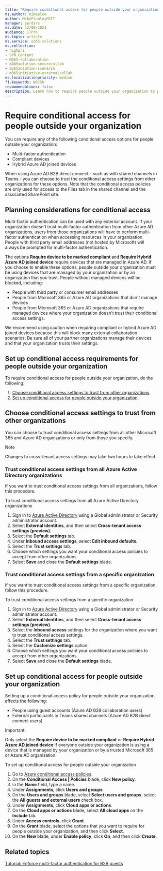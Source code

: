 ```yaml
---
title: "Require conditional access for people outside your organization"
ms.author: mikeplum
author: MikePlumleyMSFT
manager: serdars
ms.date: 12/08/2021
audience: ITPro
ms.topic: article
ms.service: o365-solutions
ms.collection: 
- highpri
- SPO_Content
- M365-collaboration
- m365solution-securecollab
- m365solution-scenario
- m365initiative-externalcollab
ms.localizationpriority: medium
f1.keywords: NOCSH
recommendations: false
description: Learn how to require people outside your organization to pass conditional access checks such as MFA and compliant devices.
---
```


# Require conditional access for people outside your organization

You can require any of the following conditional access options for people outside your organization:

- Multi-factor authentication
- Compliant devices
- Hybrid Azure AD joined devices

When using Azure AD B2B direct connect - such as with shared channels in Teams - you can choose to trust the conditional access settings from other organizations for these options. Note that the conditional access policies are only used for access to the Files tab in the shared channel and the associated SharePoint site.

## Planning considerations for conditional access

Multi-factor authentication can be used with any external account. If your organization doesn't trust multi-factor authentication from other Azure AD organizations, users from those organizations will have to perform multi-factor authentication when accessing resources in your organization. People with third party email addresses (not hosted by Microsoft) will always be prompted for multi-factor authentication.

The options **Require device to be marked compliant** and **Require Hybrid Azure AD joined device** require devices that are managed in Azure AD. If you choose to enable these options, people outside your organization must be using devices that are managed by your organization or by an organization that you trust. People without managed devices will be blocked, including:

- People with third party or consumer email addresses
- People from Microsoft 365 or Azure AD organizations that don't manage devices
- People from Microsoft 365 or Azure AD organizations that require managed devices where your organization doesn't trust their conditional access settings.

We recommend using caution when requiring compliant or hybrid Azure AD joined devices because this will block many external collaboration scenarios. Be sure all of your partner organizations manage their devices and that your organization trusts their settings.

## Set up conditional access requirements for people outside your organization

To require conditional access for people outside your organization, do the following:

1. [Choose conditional access settings to trust from other organizations](#choose-conditional-access-settings-to-trust-from-other-organizations).
1. [Set up conditional access for people outside your organization](#set-up-conditional-access-for-people-outside-your-organization).

## Choose conditional access settings to trust from other organizations

You can choose to trust conditional access settings from all other Microsoft 365 and Azure AD organizations or only from those you specify.

> [!NOTE]
> Changes to cross-tenant access settings may take two hours to take effect.

### Trust conditional access settings from all Azure Active Directory organizations

If you want to trust conditional access settings from all organizations, follow this procedure.

To trust conditional access settings from all Azure Active Directory organizations
1. Sign in to [Azure Active Directory](https://aad.portal.azure.com) using a Global administrator or Security administrator account.
1. Select **External Identities**, and then select **Cross-tenant access settings (preview)**.
1. Select the **Default settings** tab.
1. Under **Inbound access settings**, select **Edit inbound defaults**.
1. Select the **Trust settings** tab.
1. Choose which settings you want your conditional access policies to accept from other organizations.
1. Select **Save** and close the **Default settings** blade.

### Trust conditional access settings from a specific organization

If you want to trust conditional access settings from a specific organization, follow this procedure.

To trust conditional access settings from a specific organization
1. Sign in to [Azure Active Directory](https://aad.portal.azure.com) using a Global administrator or Security administrator account.
1. Select **External Identities**, and then select **Cross-tenant access settings (preview)**.
1. Select the **Inbound access** settings for the organization where you want to trust conditional access settings.
1. Select the **Trust settings** tab.
1. Select the **Customize settings** option.
1. Choose which settings you want your conditional access policies to accept from other organizations.
1. Select **Save** and close the **Default settings** blade.

## Set up conditional access for people outside your organization

Setting up a conditional access policy for people outside your organization affects the following:

- People using guest accounts (Azure AD B2B collaboration users)
- External participants in Teams shared channels (Azure AD B2B direct connect users)

> [!IMPORTANT]
> Only select the **Require device to be marked compliant** or **Require Hybrid Azure AD joined device** if everyone outside your organization is using a device that is managed by your organization or by a trusted Microsoft 365 or Azure AD organization.

To set up conditional access for people outside your organization
1. Go to [Azure conditional access policies](https://portal.azure.com/#blade/Microsoft_AAD_IAM/ConditionalAccessBlade).
1. On the **Conditional Access | Policies** blade, click **New policy**.
1. In the **Name** field, type a name.
1. Under **Assignments**, click **Users and groups**.
1. On the **Users and groups** blade, select **Select users and groups**, select the **All guests and external users** check box.
1. Under **Assignments**, click **Cloud apps or actions**.
1. On the **Cloud apps or actions** blade, select **All cloud apps** on the **Include** tab.
1. Under **Access controls**, click **Grant**.
1. On the **Grant** blade, select the options that you want to require for people outside your organization, and then click **Select**.
1. On the **New** blade, under **Enable policy**, click **On**, and then click **Create**.

## Related topics

[Tutorial: Enforce multi-factor authentication for B2B guests](/azure/active-directory/external-identities/b2b-tutorial-require-mfa)
